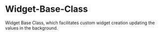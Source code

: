 # Widget-Base-Class
Widget Base Class, which facilitates custom widget creation updating the values in the background.
